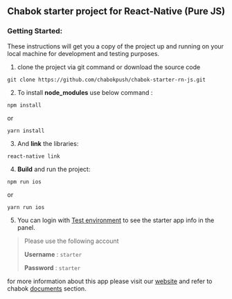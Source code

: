 ## Chabok starter project for React-Native (Pure JS)

### Getting Started:

These instructions will get you a copy of the project up and running on your local machine for development and testing purposes.

1. clone the project via git command or download the source code

`git clone https://github.com/chabokpush/chabok-starter-rn-js.git`

2. To install **node_modules** use below command :
```
npm install
```
or 
```
yarn install
```
3. And **link** the libraries:
```
react-native link
```

4. **Build** and run the project:
```
npm run ios
```
or 
```
yarn run ios
```

5. You can login with [Test environment](https://sandbox.push.adpdigital.com/login) to see the starter app info in the panel.

> Please use the following account
>
> **Username** : `starter` 
>
> **Password** : `starter`

for more information about this app please visit our [website](http://chabokpush.com) and refer to chabok [documents](http://doc.chabokpush.com) section.
